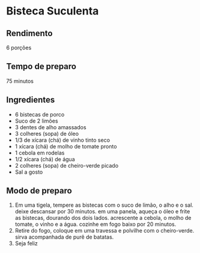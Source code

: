 # Bisteca Suculenta

## Rendimento

6 porções

## Tempo de preparo

75 minutos

## Ingredientes

- 6 bistecas de porco
- Suco de 2 limões
- 3 dentes de alho amassados
- 3 colheres (sopa) de óleo
- 1/3 de xícara (chá) de vinho tinto seco
- 1 xícara (chá) de molho de tomate pronto
- 1 cebola em rodelas
- 1/2 xícara (chá) de água
- 2 colheres (sopa) de cheiro-verde picado
- Sal a gosto

## Modo de preparo

1. Em uma tigela, tempere as bistecas com o suco de limão, o alho e o sal. deixe descansar por 30 minutos. em uma panela, aqueça o óleo e frite as bistecas, dourando dos dois lados. acrescente a cebola, o molho de tomate, o vinho e a água. cozinhe em fogo baixo por 20 minutos.
2. Retire do fogo, coloque em uma travessa e polvilhe com o cheiro-verde. sirva acompanhada de purê de batatas.
3. Seja feliz
